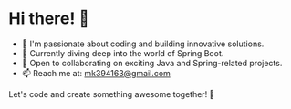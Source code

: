 # Hi there! 👋

- 👀 I'm passionate about coding and building innovative solutions.
- 🌱 Currently diving deep into the world of Spring Boot.
- 💞️ Open to collaborating on exciting Java and Spring-related projects.
- 📫 Reach me at: mk394163@gmail.com

Let's code and create something awesome together! 🚀


<!---
Manish254252/Manish254252 is a ✨ special ✨ repository because its `README.md` (this file) appears on your GitHub profile.
You can click the Preview link to take a look at your changes.
--->
